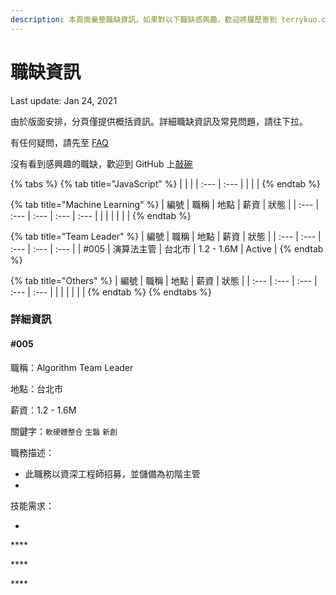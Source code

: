 ```yaml
---
description: 本頁面彙整職缺資訊，如果對以下職缺感興趣，歡迎將履歷寄到 terrykuo.career@gmail.com
---
```


# 職缺資訊

Last update: Jan 24, 2021

由於版面安排，分頁僅提供概括資訊。詳細職缺資訊及常見問題，請往下拉。

有任何疑問，請先至 [FAQ](faq.md)

沒有看到感興趣的職缺，歡迎到 GitHub 上[敲碗](https://github.com/sealpuppy/careerinfo/issues)

{% tabs %}
{% tab title="JavaScript" %}
|  |  |
| :--- | :--- |
|  |  |
{% endtab %}

{% tab title="Machine Learning" %}
| 編號 | 職稱 | 地點 | 薪資 | 狀態 |
| :--- | :--- | :--- | :--- | :--- |
|  |  |  |  |  |
{% endtab %}

{% tab title="Team Leader" %}
| 編號 | 職稱 | 地點 | 薪資 | 狀態 |
| :--- | :--- | :--- | :--- | :--- |
| \#005 | 演算法主管 | 台北市 | 1.2 - 1.6M | Active |
{% endtab %}

{% tab title="Others" %}
| 編號 | 職稱 | 地點 | 薪資 | 狀態 |
| :--- | :--- | :--- | :--- | :--- |
|  |  |  |  |  |
{% endtab %}
{% endtabs %}

### 

### 詳細資訊

#### \#005 

職稱：Algorithm Team Leader

地點：台北市

薪資：1.2 - 1.6M

關鍵字：`軟硬體整合` `生醫` `新創`

職務描述：

* 此職務以資深工程師招募，並儲備為初階主管
* 
技能需求：

* 


\*\*\*\*



\*\*\*\*

\*\*\*\*

